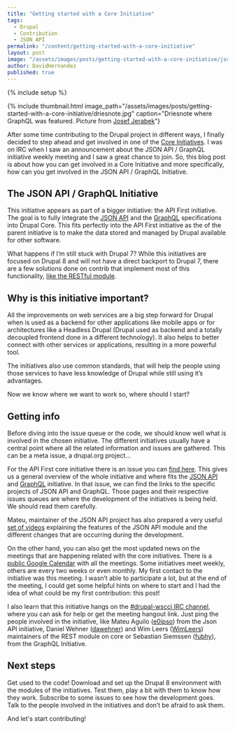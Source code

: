 ```yaml
---
title: "Getting started with a Core Initiative"
tags:
  - Drupal
  - Contribution
  - JSON API
permalink: "/content/getting-started-with-a-core-initiative"
layout: post
image: "/assets/images/posts/getting-started-with-a-core-initiative/json-api.png"
author: DavidHernandez
published: true
---
```


{% include setup %}

{% include thumbnail.html image_path="/assets/images/posts/getting-started-with-a-core-initiative/driesnote.jpg" caption="Driesnote where GraphQL was featured. Picture from [Josef Jerabek](https://www.flickr.com/photos/pepej/21647813349/)"}

After some time contributing to the Drupal project in different ways, I finally decided to step ahead and get involved in one of the [Core Initiatives](https://www.drupal.org/about/strategic-initiatives). I was on IRC when I saw an announcement about the JSON API / GraphQL initiative weekly meeting and I saw a great chance to join. So, this blog post is about how you can get involved in a Core Initiative and more specifically, how can you get involved in the JSON API / GraphQL Initiative.

## The JSON API / GraphQL Initiative

This initiative appears as part of a bigger initiative: the API First initiative. The goal is to fully integrate the [JSON API](http://jsonapi.org/) and the [GraphQL](http://graphql.org/) specifications into Drupal Core. This fits perfectly into the API First initiative as the of the parent initiative is to make the data stored and managed by Drupal available for other software.

What happens if I’m still stuck with Drupal 7? While this initiatives are focused on Drupal 8 and will not have a direct backport to Drupal 7, there are a few solutions done on contrib that implement most of this functionality, [like the RESTful module](https://www.drupal.org/project/restful).

## Why is this initiative important?

All the improvements on web services are a big step forward for Drupal when is used as a backend for other applications like mobile apps or for architectures like a Headless Drupal (Drupal used as backend and a totally decoupled frontend done in a different technology). It also helps to better connect with other services or applications, resulting in a more powerful tool.

The initiatives also use common standards, that will help the people using those services to have less knowledge of Drupal while still using it’s advantages.

Now we know where we want to work so, where should I start?

## Getting info

Before diving into the issue queue or the code, we should know well what is involved in the chosen initiative. The different initiatives usually have a central point where all the related information and issues are gathered. This can be a meta issue, a drupal.org project…

For the API First core initiative there is an issue you can [find here](https://www.drupal.org/node/2757967). This gives us a general overview of the whole initiative and where fits the [JSON API](https://www.drupal.org/project/jsonapi) and [GraphQL](https://www.drupal.org/project/graphql) initiative. In that issue, we can find the links to the specific projects of JSON API and GraphQL. Those pages and their respective issues queues are where the development of the initiatives is being held. We should read them carefully.

Mateu, maintainer of the JSON API project has also prepared a very useful [set of videos](https://www.youtube.com/playlist?list=PLZOQ_ZMpYrZsyO-3IstImK1okrpfAjuMZ) explaining the features of the JSON API module and the different changes that are occurring during the development.

On the other hand, you can also get the most updated news on the meetings that are happening related with the core initiatives. There is a [public Google Calendar](https://calendar.google.com/calendar/embed?src=happypunch.com_eq0e09s0kvcs7v5scdi8f8cm70%40group.calendar.google.com) with all the meetings. Some initiatives meet weekly, others are every two weeks or even monthly. My first contact to the initiative was this meeting. I wasn’t able to participate a lot, but at the end of the meeting, I could get some helpful hints on where to start and I had the idea of what could be my first contribution: this post!

I also learn that this initiative hangs on the [#drupal-wscci IRC channel](https://webchat.freenode.net/?channels=drupal-wscci), where you can ask for help or get the meeting hangout link. Just ping the people involved in the initiative, like Mateu Aguilo ([e0ipso](https://www.drupal.org/u/e0ipso)) from the Json API initiative, Daniel Wehner ([dawehner](https://www.drupal.org/u/dawehner)) and Wim Leers ([WimLeers](https://www.drupal.org/u/wim-leers)) maintainers of the REST module on core or Sebastian Siemssen ([fubhy](https://www.drupal.org/u/fubhy)), from the GraphQL Initiative.

## Next steps

Get used to the code! Download and set up the Drupal 8 environment with the modules of the initiatives. Test them, play a bit with them to know how they work. Subscribe to some issues to see how the development goes. Talk to the people involved in the initiatives and don’t be afraid to ask them.

And let's start contributing!
